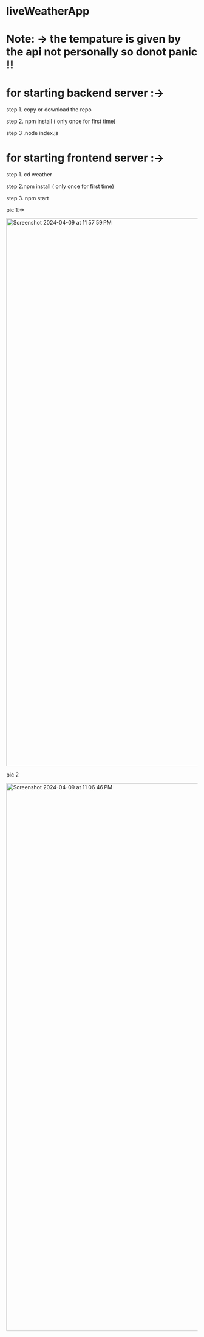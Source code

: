 # liveWeatherApp





# Note: -> the tempature is given by the api not personally so donot panic !!













# for  starting backend server :-> 
step 1.   copy or download the repo 

step 2. npm install ( only once for first time)


step 3 .node index.js



# for  starting frontend  server :-> 
step 1. cd weather 



step 2.npm install ( only once for first time)





step 3.  npm start  


pic 1:->

<img width="1440" alt="Screenshot 2024-04-09 at 11 57 59 PM" src="https://github.com/Shrayas1497/liveWeatherApp/assets/52887997/6465bc46-f763-4bff-a9ef-a21800d294cc">







pic 2

<img width="1440" alt="Screenshot 2024-04-09 at 11 06 46 PM" src="https://github.com/Shrayas1497/liveWeatherApp/assets/52887997/1b4cdd8c-62f3-44d3-b7c6-b1f5c0cd0df2">











